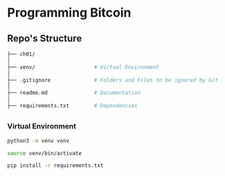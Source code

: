 # Programming Bitcoin

## Repo's Structure
```bash
├── ch01/
│
├── venv/                   # Virtual Environment
│
├── .gitignore              # Folders and Files to be ignored by Git
│
├── readme.md               # Documentation
│
├── requirements.txt        # Dependencies
```


## 
### Virtual Environment
```bash
python3 -m venv venv
```
```bash
source venv/bin/activate
```
```bash
pip install -r requirements.txt
```